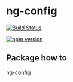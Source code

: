 # ng-config

[![Build Status](https://dev.azure.com/golavr/ng-config/_apis/build/status/golavr.ng-config?branchName=master)](https://dev.azure.com/golavr/ng-config/_build/latest?definitionId=6&branchName=master)

[![npm version](https://badge.fury.io/js/%40golavr%2Fng-config.svg)](https://badge.fury.io/js/%40golavr%2Fng-config)

## Package how to
[ng-config](/projects/ng-config)
